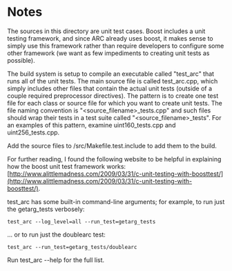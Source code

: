 # Notes
The sources in this directory are unit test cases.  Boost includes a
unit testing framework, and since ARC already uses boost, it makes
sense to simply use this framework rather than require developers to
configure some other framework (we want as few impediments to creating
unit tests as possible).

The build system is setup to compile an executable called "test_arc"
that runs all of the unit tests.  The main source file is called
test_arc.cpp, which simply includes other files that contain the
actual unit tests (outside of a couple required preprocessor
directives).  The pattern is to create one test file for each class or
source file for which you want to create unit tests.  The file naming
convention is "<source_filename>_tests.cpp" and such files should wrap
their tests in a test suite called "<source_filename>_tests".  For an
examples of this pattern, examine uint160_tests.cpp and
uint256_tests.cpp.

Add the source files to /src/Makefile.test.include to add them to the build.

For further reading, I found the following website to be helpful in
explaining how the boost unit test framework works:
[http://www.alittlemadness.com/2009/03/31/c-unit-testing-with-boosttest/](http://www.alittlemadness.com/2009/03/31/c-unit-testing-with-boosttest/).

test_arc has some built-in command-line arguments; for
example, to run just the getarg_tests verbosely:

    test_arc --log_level=all --run_test=getarg_tests

... or to run just the doublearc test:

    test_arc --run_test=getarg_tests/doublearc

Run  test_arc --help   for the full list.

